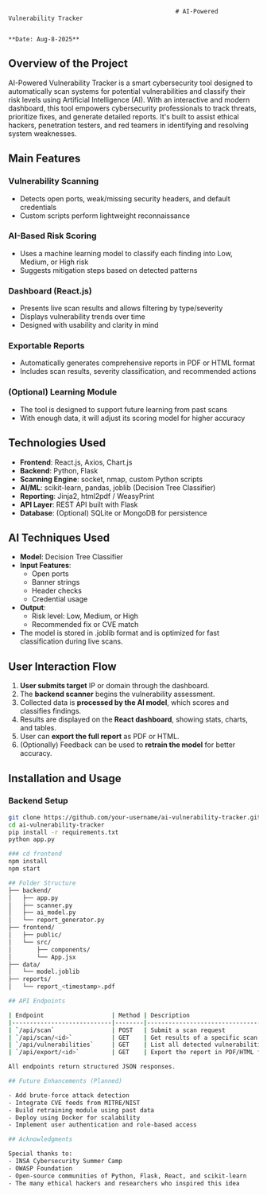                                                    # AI-Powered Vulnerability Tracker

                                                                                                       **Date: Aug-8-2025**

## Overview of the Project

AI-Powered Vulnerability Tracker is a smart cybersecurity tool designed to automatically scan systems for potential vulnerabilities and classify their risk levels using Artificial Intelligence (AI). With an interactive and modern dashboard, this tool empowers cybersecurity professionals to track threats, prioritize fixes, and generate detailed reports. It's built to assist ethical hackers, penetration testers, and red teamers in identifying and resolving system weaknesses.

## Main Features

### Vulnerability Scanning
- Detects open ports, weak/missing security headers, and default credentials
- Custom scripts perform lightweight reconnaissance

### AI-Based Risk Scoring
- Uses a machine learning model to classify each finding into Low, Medium, or High risk
- Suggests mitigation steps based on detected patterns

### Dashboard (React.js)
- Presents live scan results and allows filtering by type/severity
- Displays vulnerability trends over time
- Designed with usability and clarity in mind

### Exportable Reports
- Automatically generates comprehensive reports in PDF or HTML format
- Includes scan results, severity classification, and recommended actions

### (Optional) Learning Module
- The tool is designed to support future learning from past scans
- With enough data, it will adjust its scoring model for higher accuracy

## Technologies Used

- **Frontend**: React.js, Axios, Chart.js
- **Backend**: Python, Flask
- **Scanning Engine**: socket, nmap, custom Python scripts
- **AI/ML**: scikit-learn, pandas, joblib (Decision Tree Classifier)
- **Reporting**: Jinja2, html2pdf / WeasyPrint
- **API Layer**: REST API built with Flask
- **Database**: (Optional) SQLite or MongoDB for persistence

## AI Techniques Used

- **Model**: Decision Tree Classifier
- **Input Features**:
  - Open ports
  - Banner strings
  - Header checks
  - Credential usage
- **Output**:
  - Risk level: Low, Medium, or High
  - Recommended fix or CVE match
- The model is stored in .joblib format and is optimized for fast classification during live scans.

## User Interaction Flow

1. **User submits target** IP or domain through the dashboard.
2. The **backend scanner** begins the vulnerability assessment.
3. Collected data is **processed by the AI model**, which scores and classifies findings.
4. Results are displayed on the **React dashboard**, showing stats, charts, and tables.
5. User can **export the full report** as PDF or HTML.
6. (Optionally) Feedback can be used to **retrain the model** for better accuracy.

## Installation and Usage

### Backend Setup
```bash
git clone https://github.com/your-username/ai-vulnerability-tracker.git
cd ai-vulnerability-tracker
pip install -r requirements.txt
python app.py

### cd frontend
npm install
npm start

## Folder Structure
├── backend/
│   ├── app.py
│   ├── scanner.py
│   ├── ai_model.py
│   └── report_generator.py
├── frontend/
│   ├── public/
│   └── src/
│       ├── components/
│       └── App.jsx
├── data/
│   └── model.joblib
├── reports/
│   └── report_<timestamp>.pdf

## API Endpoints

| Endpoint                   | Method | Description                          |
|----------------------------|--------|--------------------------------------|
| `/api/scan`                | POST   | Submit a scan request                |
| `/api/scan/<id>`           | GET    | Get results of a specific scan       |
| `/api/vulnerabilities`     | GET    | List all detected vulnerabilities    |
| `/api/export/<id>`         | GET    | Export the report in PDF/HTML format |

All endpoints return structured JSON responses.

## Future Enhancements (Planned)

- Add brute-force attack detection
- Integrate CVE feeds from MITRE/NIST
- Build retraining module using past data
- Deploy using Docker for scalability
- Implement user authentication and role-based access

## Acknowledgments

Special thanks to:
- INSA Cybersecurity Summer Camp
- OWASP Foundation
- Open-source communities of Python, Flask, React, and scikit-learn
- The many ethical hackers and researchers who inspired this idea

                                                                                                           **BY TEAM-32**
